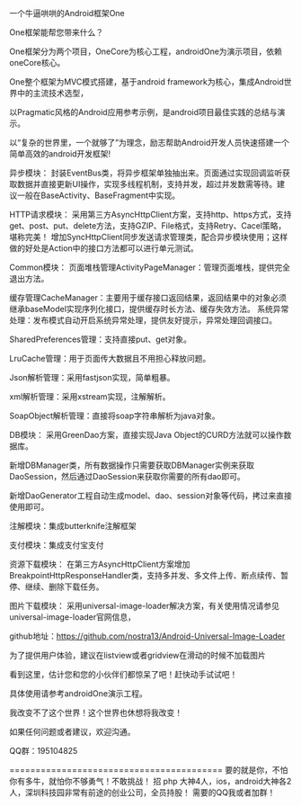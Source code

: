 一个牛逼哄哄的Android框架One

One框架能帮您带来什么？

One框架分为两个项目，OneCore为核心工程，androidOne为演示项目，依赖oneCore核心。

One整个框架为MVC模式搭建，基于android framework为核心，集成Android世界中的主流技术选型，

以Pragmatic风格的Android应用参考示例，是android项目最佳实践的总结与演示。

以“复杂的世界里，一个就够了”为理念，励志帮助Android开发人员快速搭建一个简单高效的android开发框架!




异步模块：
封装EventBus类，将异步框架单独抽出来。页面通过实现回调监听获取数据并直接更新UI操作，实现多线程机制，支持并发，超过并发数需等待。建议一般在BaseActivity、BaseFragment中实现。




HTTP请求模块：
采用第三方AsyncHttpClient方案，支持http、https方式，支持get、post、put、delete方法，支持GZIP、File格式，支持Retry、Cacel策略，堪称完美！
增加SyncHttpClient同步发送请求管理类，配合异步模块使用；这样做的好处是Action中的接口方法都可以进行单元测试。




Common模块：
页面堆栈管理ActivityPageManager：管理页面堆栈，提供完全退出方法。

缓存管理CacheManager：主要用于缓存接口返回结果，返回结果中的对象必须继承baseModel实现序列化接口，提供缓存时长方法、缓存失效方法。
系统异常处理：发布模式自动开启系统异常处理，提供友好提示，异常处理回调接口。

SharedPreferences管理：支持直接put、get对象。

LruCache管理：用于页面传大数据且不用担心释放问题。

Json解析管理：采用fastjson实现，简单粗暴。

xml解析管理：采用xstream实现，注解解析。

SoapObject解析管理：直接将soap字符串解析为java对象。




DB模块：
采用GreenDao方案，直接实现Java Object的CURD方法就可以操作数据库。 

新增DBManager类，所有数据操作只需要获取DBManager实例来获取DaoSession，然后通过DaoSession来获取你需要的所有dao即可。

新增DaoGenerator工程自动生成model、dao、session对象等代码，拷过来直接使用即可。




注解模块：集成butterknife注解框架




支付模块：集成支付宝支付




资源下载模块：
在第三方AsyncHttpClient方案增加BreakpointHttpResponseHandler类，支持多并发、多文件上传、断点续传、暂停、继续、删除下载任务。




图片下载模块：
采用universal-image-loader解决方案，有关使用情况请参见universal-image-loader官网信息，

github地址：https://github.com/nostra13/Android-Universal-Image-Loader

为了提供用户体验，建议在listview或者gridview在滑动的时候不加载图片




看到这里，估计您和您的小伙伴们都惊呆了吧！赶快动手试试吧！

具体使用请参考androidOne演示工程。

我改变不了这个世界！这个世界也休想将我改变！




如果任何问题或者建议，欢迎沟通。

QQ群：195104825


=========================================
要的就是你，不怕你有多牛，就怕你不够勇气！不敢挑战！
招 php 大神4人，ios，android大神各2人，深圳科技园非常有前途的创业公司，全员持股！
需要的QQ我或者加群！



